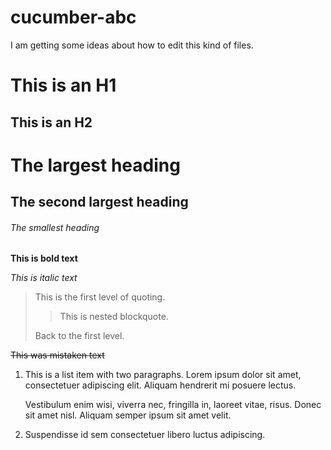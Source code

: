 # cucumber-abc

I am getting some ideas about how to edit this kind of files.

This is an H1
=============

This is an H2
-------------

# The largest heading
## The second largest heading
###### The smallest heading

**This is bold text**

*This is italic text*

> This is the first level of quoting.
>
> > This is nested blockquote.
>
> Back to the first level.

~~This was mistaken text~~

1.  This is a list item with two paragraphs. Lorem ipsum dolor
    sit amet, consectetuer adipiscing elit. Aliquam hendrerit
    mi posuere lectus.

    Vestibulum enim wisi, viverra nec, fringilla in, laoreet
    vitae, risus. Donec sit amet nisl. Aliquam semper ipsum
    sit amet velit.

2.  Suspendisse id sem consectetuer libero luctus adipiscing.
